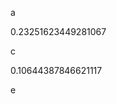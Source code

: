 a
<!--START:foo-->
0.23251623449281067
<!--END:foo-->
c
<!--START:bar-->
0.10644387846621117
<!--END:bar-->
e
